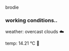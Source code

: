 brodie

<!--weather_start-->
### working conditions..

weather: overcast clouds ☁️

temp: 14.21 °C 👕

<!--weather_end-->
